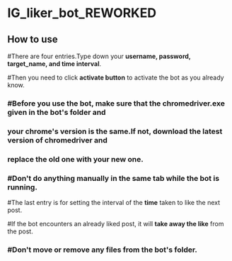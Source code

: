 # IG_liker_bot_REWORKED

## How to use

#There are four entries.Type down your **username, password, target_name, and time interval**.

#Then you need to click **activate button** to activate the bot as you already know.

### #Before you use the bot, make sure that the chromedriver.exe given in the bot's folder and
### your chrome's version is the same.If not, download the latest version of chromedriver and
### replace the old one with your new one.

### #Don't do anything manually in the same tab while the bot is running.

#The last entry is for setting the interval of the **time** taken to like the next post.

#If the bot encounters an already liked post, it will **take away the like** from the post.

### #Don't move or remove any files from the bot's folder.
